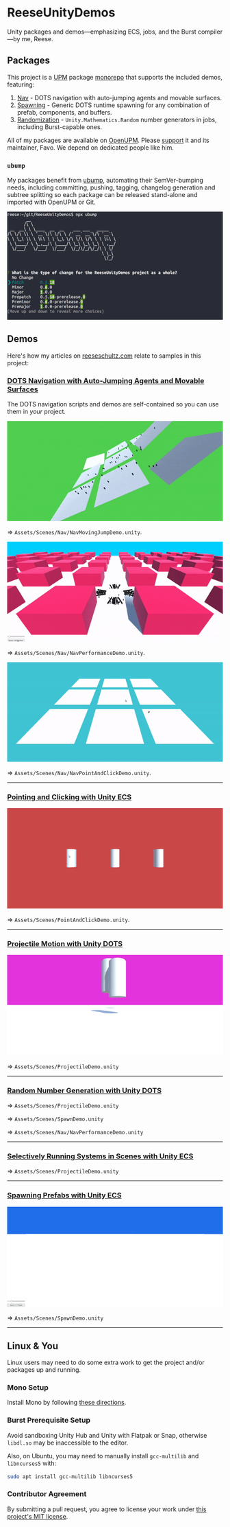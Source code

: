 # ReeseUnityDemos

Unity packages and demos—emphasizing ECS, jobs, and the Burst compiler—by me, Reese.

## Packages

This project is a [UPM](https://docs.unity3d.com/Manual/Packages.html) package [monorepo](https://en.wikipedia.org/wiki/Monorepo) that supports the included demos, featuring:

1. [Nav](https://openupm.com/packages/com.reese.nav/) - DOTS navigation with auto-jumping agents and movable surfaces.
2. [Spawning](https://openupm.com/packages/com.reese.spawning/) - Generic DOTS runtime spawning for any combination of prefab, components, and buffers.
3. [Randomization](https://openupm.com/packages/com.reese.random/) - `Unity.Mathematics.Random` number generators in jobs, including Burst-capable ones.

All of my packages are available on [OpenUPM](https://openupm.com/). Please [support](https://www.patreon.com/openupm) it and its maintainer, Favo. We depend on dedicated people like him.

### `ubump`

My packages benefit from [ubump](https://github.com/reeseschultz/ubump), automating their SemVer-bumping needs, including committing, pushing, tagging, changelog generation and subtree splitting so each package can be released stand-alone and imported with OpenUPM or Git.

![Video of using ubump's interactive CLI mode.](Gifs/ubump.gif)

## Demos

Here's how my articles on [reeseschultz.com](https://reeseschultz.com) relate to samples in this project:

### [DOTS Navigation with Auto-Jumping Agents and Movable Surfaces](https://reeseschultz.com/dots-navigation-with-auto-jumping-agents-and-movable-surfaces/)

The DOTS navigation scripts and demos are self-contained so you can use them in *your* project.

![Video of navigation agents jumping across moving surfaces.](/Gifs/nav-moving-jump-demo.gif)

⇒ `Assets/Scenes/Nav/NavMovingJumpDemo.unity`.

![Video of agents spawning and avoiding obstacles.](/Gifs/nav-performance-demo.gif)

⇒ `Assets/Scenes/Nav/NavPerformanceDemo.unity`.

![Video of an agent moving to point-and-clicked destinations.](/Gifs/nav-point-and-click-demo.gif)

⇒ `Assets/Scenes/Nav/NavPointAndClickDemo.unity`.

---

### [Pointing and Clicking with Unity ECS](https://reeseschultz.com/pointing-and-clicking-with-unity-ecs/)


![Video of changing prefab colors with Unity ECS.](/Gifs/point-and-click-demo.gif)

⇒ `Assets/Scenes/PointAndClickDemo.unity`.

---

### [Projectile Motion with Unity DOTS](https://reeseschultz.com/projectile-motion-with-unity-dots/)


![Video of projectile motion demonstration with Unity DOTS.](/Gifs/projectile-demo.gif)

⇒ `Assets/Scenes/ProjectileDemo.unity`

---

### [Random Number Generation with Unity DOTS](https://reeseschultz.com/random-number-generation-with-unity-dots)

⇒ `Assets/Scenes/ProjectileDemo.unity`

⇒ `Assets/Scenes/SpawnDemo.unity`

⇒ `Assets/Scenes/Nav/NavPerformanceDemo.unity`

---

### [Selectively Running Systems in Scenes with Unity ECS](https://reeseschultz.com/selectively-running-systems-in-scenes-with-unity-ecs)

⇒ `Assets/Scenes/ProjectileDemo.unity`

---

### [Spawning Prefabs with Unity ECS](https://reeseschultz.com/spawning-prefabs-with-unity-ecs/)

![Video of spawning prefabs with Unity ECS.](/Gifs/spawn-demo.gif)

⇒ `Assets/Scenes/SpawnDemo.unity`

---

## Linux & You

Linux users may need to do some extra work to get the project and/or packages up and running.

### Mono Setup

Install Mono by following [these directions](https://www.mono-project.com/download/stable/).

### Burst Prerequisite Setup

Avoid sandboxing Unity Hub and Unity with Flatpak or Snap, otherwise `libdl.so` may be inaccessible to the editor.

Also, on Ubuntu, you may need to manually install `gcc-multilib` and `libncurses5` with:

```sh
sudo apt install gcc-multilib libncurses5
```

### Contributor Agreement

By submitting a pull request, you agree to license your work under [this project's MIT license](https://github.com/reeseschultz/ReeseUnityDemos/blob/master/LICENSE).
